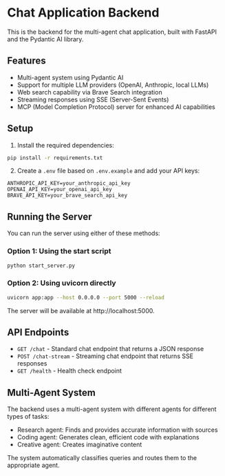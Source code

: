 # Chat Application Backend

This is the backend for the multi-agent chat application, built with FastAPI and the Pydantic AI library.

## Features

- Multi-agent system using Pydantic AI
- Support for multiple LLM providers (OpenAI, Anthropic, local LLMs)
- Web search capability via Brave Search integration
- Streaming responses using SSE (Server-Sent Events)
- MCP (Model Completion Protocol) server for enhanced AI capabilities

## Setup

1. Install the required dependencies:

```bash
pip install -r requirements.txt
```

2. Create a `.env` file based on `.env.example` and add your API keys:

```
ANTHROPIC_API_KEY=your_anthropic_api_key
OPENAI_API_KEY=your_openai_api_key
BRAVE_API_KEY=your_brave_search_api_key
```

## Running the Server

You can run the server using either of these methods:

### Option 1: Using the start script

```bash
python start_server.py
```

### Option 2: Using uvicorn directly

```bash
uvicorn app:app --host 0.0.0.0 --port 5000 --reload
```

The server will be available at http://localhost:5000.

## API Endpoints

- `GET /chat` - Standard chat endpoint that returns a JSON response
- `POST /chat-stream` - Streaming chat endpoint that returns SSE responses
- `GET /health` - Health check endpoint

## Multi-Agent System

The backend uses a multi-agent system with different agents for different types of tasks:

- Research agent: Finds and provides accurate information with sources
- Coding agent: Generates clean, efficient code with explanations
- Creative agent: Creates imaginative content

The system automatically classifies queries and routes them to the appropriate agent. 